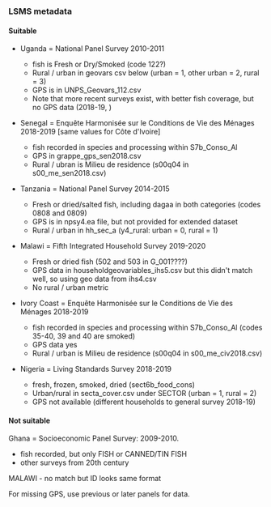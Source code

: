 ### LSMS metadata

#### Suitable

* Uganda = National Panel Survey 2010-2011

  * fish is Fresh or Dry/Smoked (code 122?)
  * Rural / urban in geovars csv below (urban = 1, other urban = 2, rural = 3)
  * GPS is in UNPS_Geovars_112.csv
  * Note that more recent surveys exist, with better fish coverage, but no GPS data (2018-19, )
* Senegal = Enquête Harmonisée sur le Conditions de Vie des Ménages 2018-2019 [same values for Côte d'Ivoire]

  * fish recorded in species and processing within S7b_Conso_Al
  * GPS in grappe_gps_sen2018.csv
  * Rural / ubran is Milieu de residence (s00q04 in s00_me_sen2018.csv)
* Tanzania = National Panel Survey 2014-2015
  * Fresh or dried/salted fish, including dagaa in both categories (codes 0808 and 0809)
  * GPS is in npsy4.ea file, but not provided for extended dataset
  * Rural / urban in hh_sec_a (y4_rural: urban = 0, rural = 1)
* Malawi = Fifth Integrated Household Survey 2019-2020
  * Fresh or dried fish (502 and 503 in G_001????)
  * GPS data in householdgeovariables_ihs5.csv but this didn't match well, so using geo data from ihs4.csv
  * No rural / urban metric
* Ivory Coast = Enquête Harmonisée sur le Conditions de Vie des Ménages 2018-2019
  * fish recorded in species and processing within S7b_Conso_Al (codes 35-40,  39 and 40 are smoked)
  * GPS data yes
  * Rural / urban is Milieu de residence (s00q04 in s00_me_civ2018.csv)
* Nigeria = Living Standards Survey 2018-2019
  * fresh, frozen, smoked, dried (sect6b_food_cons)
  * Urban/rural in secta_cover.csv under SECTOR (urban = 1, rural = 2)
  * GPS not available (different households to general survey 2018-19)

#### Not suitable

Ghana = Socioeconomic Panel Survey: 2009-2010. 

* fish recorded, but only FISH or CANNED/TIN FISH
* other surveys from 20th century





MALAWI - no match but ID looks same format

For missing GPS, use previous or later panels for data.